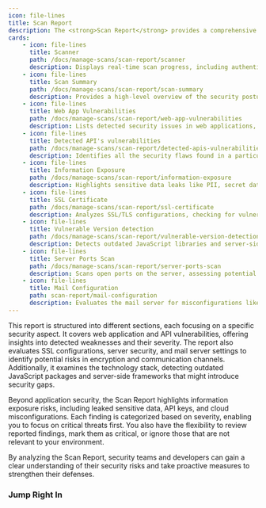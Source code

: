 ```yaml
---
icon: file-lines
title: Scan Report
description: The <strong>Scan Report</strong> provides a comprehensive analysis of the security posture of your application based on the latest scan results. It highlights vulnerabilities, misconfigurations, and security risks detected across various components, allowing you to assess and prioritize fixes efficiently.
cards:
    - icon: file-lines
      title: Scanner
      path: /docs/manage-scans/scan-report/scanner
      description: Displays real-time scan progress, including authenticated and unauthenticated crawling, along with OWASP Top
    - icon: file-lines
      title: Scan Summary
      path: /docs/manage-scans/scan-report/scan-summary
      description: Provides a high-level overview of the security posture of the entire scanned application
    - icon: file-lines
      title: Web App Vulnerabilities
      path: /docs/manage-scans/scan-report/web-app-vulnerabilities
      description: Lists detected security issues in web applications, categorized by severity, with detailed remediation steps
    - icon: file-lines
      title: Detected API's vulnerabilities
      path: /docs/manage-scans/scan-report/detected-apis-vulnerabilities
      description: Identifies all the security flaws found in a particular API endpoint, showing affected requests
    - icon: file-lines
      title: Information Exposure
      path: /docs/manage-scans/scan-report/information-exposure
      description: Highlights sensitive data leaks like PII, secret data leaks like credentials, and cloud misconfigurations.
    - icon: file-lines
      title: SSL Certificate
      path: /docs/manage-scans/scan-report/ssl-certificate
      description: Analyzes SSL/TLS configurations, checking for vulnerabilities, expiration status, and compliance issues.
    - icon: file-lines
      title: Vulnerable Version detection
      path: /docs/manage-scans/scan-report/vulnerable-version-detection
      description: Detects outdated JavaScript libraries and server-side technologies with known security risks.
    - icon: file-lines
      title: Server Ports Scan
      path: /docs/manage-scans/scan-report/server-ports-scan
      description: Scans open ports on the server, assessing potential risks and providing mitigation strategies.
    - icon: file-lines
      title: Mail Configuration
      path: scan-report/mail-configuration
      description: Evaluates the mail server for misconfigurations like open relays and reverse DNS mismatches
---
```


This report is structured into different sections, each focusing on a specific security aspect. It covers web application and API vulnerabilities, offering insights into detected weaknesses and their severity. The report also evaluates SSL configurations, server security, and mail server settings to identify potential risks in encryption and communication channels. Additionally, it examines the technology stack, detecting outdated JavaScript packages and server-side frameworks that might introduce security gaps.

Beyond application security, the Scan Report highlights information exposure risks, including leaked sensitive data, API keys, and cloud misconfigurations. Each finding is categorized based on severity, enabling you to focus on critical threats first. You also have the flexibility to review reported findings, mark them as critical, or ignore those that are not relevant to your environment.

By analyzing the Scan Report, security teams and developers can gain a clear understanding of their security risks and take proactive measures to strengthen their defenses.

### Jump Right In

<!-- <table data-view="cards"><thead><tr><th></th></tr></thead><tbody><tr><td><a href="scan-report/scanner"><strong>Scanner</strong></a></td></tr><tr><td><a href="scan-report/scan-summary"><strong>Scan Summary</strong></a></td></tr><tr><td><a href="scan-report/web-app-vulnerabilities"><strong>Web App Vulnerbailities</strong></a></td></tr><tr><td><a href="scan-report/detected-apis-vulnerabilities"><strong>Detected API's vulnerabilities</strong></a></td></tr><tr><td><a href="scan-report/information-exposure"><strong>Information Exposure</strong></a></td></tr><tr><td><a href="scan-report/ssl-certificate"><strong>SSL Certificate</strong></a></td></tr><tr><td><a href="scan-report/vulnerable-version-detection"><strong>Vulnerable Version detection</strong></a></td></tr><tr><td><a href="scan-report/server-ports-scan"><strong>Server Ports Scan</strong></a></td></tr><tr><td><a href="scan-report/mail-configuration"><strong>Mail Configuration</strong></a></td></tr></tbody></table> -->

<JumpRightInCard />

